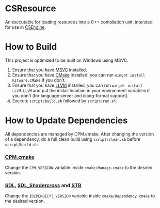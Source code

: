 # CSResource
An executable for loading resources into a C++ compilation unit, intended for use in
[CSEngine](https://github.com/ConnorSweeneyDev/CSEngine).

# How to Build
This project is optimized to be built on Windows using MSVC.

1. Ensure that you have [MSVC](https://visualstudio.microsoft.com/downloads/) installed.
2. Ensure that you have [CMake](https://cmake.org/download/) installed, you can run `winget install Kitware.CMake` if
   you don't.
3. Ensure that you have [LLVM](https://releases.llvm.org/) installed, you can run `winget install LLVM.LLVM` and put the
   install location in your environment variables if you don't (for language server and clang-format support).
4. Execute `script/build.sh` followed by `script/run.sh`.

# How to Update Dependencies
All dependencies are managed by CPM.cmake. After changing the version of a dependency, do a full clean build using
`script/clean.sh` before `script/build.sh`.

### [CPM.cmake](https://github.com/cpm-cmake/CPM.cmake/releases)
Change the `CPM_VERSION` variable inside `cmake/Manage.cmake` to the desired version.

### [SDL](https://github.com/libsdl-org/SDL/releases), [SDL_Shadercross](https://github.com/libsdl-org/SDL_shadercross) and [STB](https://github.com/nothings/stb)
Change the `[DEPENDECY]_VERSION` variable inside `cmake/Dependency.cmake` to the desired version.
